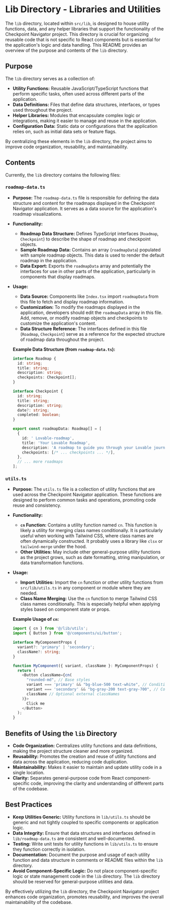 # Lib Directory - Libraries and Utilities

The `lib` directory, located within `src/lib`, is designed to house utility functions, data, and any helper libraries that support the functionality of the Checkpoint Navigator project. This directory is crucial for organizing reusable code that is not specific to React components but is essential for the application's logic and data handling. This README provides an overview of the purpose and contents of the `lib` directory.

## Purpose

The `lib` directory serves as a collection of:

- **Utility Functions:** Reusable JavaScript/TypeScript functions that perform specific tasks, often used across different parts of the application.
- **Data Definitions:** Files that define data structures, interfaces, or types used throughout the project.
- **Helper Libraries:** Modules that encapsulate complex logic or integrations, making it easier to manage and reuse in the application.
- **Configuration Data:** Static data or configurations that the application relies on, such as initial data sets or feature flags.

By centralizing these elements in the `lib` directory, the project aims to improve code organization, reusability, and maintainability.

## Contents

Currently, the `lib` directory contains the following files:

### `roadmap-data.ts`

- **Purpose:** The `roadmap-data.ts` file is responsible for defining the data structure and content for the roadmaps displayed in the Checkpoint Navigator application. It serves as a data source for the application's roadmap visualizations.
- **Functionality:**
    - **Roadmap Data Structure:** Defines TypeScript interfaces (`Roadmap`, `Checkpoint`) to describe the shape of roadmap and checkpoint objects.
    - **Sample Roadmap Data:** Contains an array (`roadmapData`) populated with sample roadmap objects. This data is used to render the default roadmap in the application.
    - **Data Export:** Exports the `roadmapData` array and potentially the interfaces for use in other parts of the application, particularly in components that display roadmaps.
- **Usage:**
    - **Data Source:** Components like `Index.tsx` import `roadmapData` from this file to fetch and display roadmap information.
    - **Customization:** To modify the roadmaps displayed in the application, developers should edit the `roadmapData` array in this file. Add, remove, or modify roadmap objects and checkpoints to customize the application's content.
    - **Data Structure Reference:** The interfaces defined in this file (`Roadmap`, `Checkpoint`) serve as a reference for the expected structure of roadmap data throughout the project.

    **Example Data Structure (from `roadmap-data.ts`):**

    ```typescript
    interface Roadmap {
      id: string;
      title: string;
      description: string;
      checkpoints: Checkpoint[];
    }

    interface Checkpoint {
      id: string;
      title: string;
      description: string;
      date?: string;
      completed: boolean;
    }

    export const roadmapData: Roadmap[] = [
      {
        id: ' Lovable-roadmap',
        title: 'Your Lovable Roadmap',
        description: 'A roadmap to guide you through your Lovable journey.',
        checkpoints: [/* ... checkpoints ... */],
      },
      // ... more roadmaps
    ];
    ```

### `utils.ts`

- **Purpose:** The `utils.ts` file is a collection of utility functions that are used across the Checkpoint Navigator application. These functions are designed to perform common tasks and operations, promoting code reuse and consistency.
- **Functionality:**
    - **`cn` Function:** Contains a utility function named `cn`. This function is likely a utility for merging class names conditionally. It is particularly useful when working with Tailwind CSS, where class names are often dynamically constructed. It probably uses a library like `clsx` or `tailwind-merge` under the hood.
    - **Other Utilities:** May include other general-purpose utility functions as the project grows, such as date formatting, string manipulation, or data transformation functions.
- **Usage:**
    - **Import Utilities:** Import the `cn` function or other utility functions from `src/lib/utils.ts` in any component or module where they are needed.
    - **Class Name Merging:** Use the `cn` function to merge Tailwind CSS class names conditionally. This is especially helpful when applying styles based on component state or props.

    **Example Usage of `cn`:**

    ```typescript jsx
    import { cn } from '@/lib/utils';
    import { Button } from '@/components/ui/button';

    interface MyComponentProps {
      variant?: 'primary' | 'secondary';
      className?: string;
    }

    function MyComponent({ variant, className }: MyComponentProps) {
      return (
        <Button className={cn(
          "rounded-md", // Base styles
          variant === 'primary' && "bg-blue-500 text-white", // Conditional style
          variant === 'secondary' && "bg-gray-200 text-gray-700", // Conditional style
          className // Optional external classNames
        )}>
          Click me
        </Button>
      );
    }
    ```

## Benefits of Using the `lib` Directory

- **Code Organization:** Centralizes utility functions and data definitions, making the project structure cleaner and more organized.
- **Reusability:** Promotes the creation and reuse of utility functions and data across the application, reducing code duplication.
- **Maintainability:** Makes it easier to maintain and update utility code in a single location.
- **Clarity:** Separates general-purpose code from React component-specific code, improving the clarity and understanding of different parts of the codebase.

## Best Practices

- **Keep Utilities Generic:** Utility functions in `lib/utils.ts` should be generic and not tightly coupled to specific components or application logic.
- **Data Integrity:** Ensure that data structures and interfaces defined in `lib/roadmap-data.ts` are consistent and well-documented.
- **Testing:** Write unit tests for utility functions in `lib/utils.ts` to ensure they function correctly in isolation.
- **Documentation:** Document the purpose and usage of each utility function and data structure in comments or README files within the `lib` directory.
- **Avoid Component-Specific Logic:** Do not place component-specific logic or state management code in the `lib` directory. The `lib` directory should be reserved for general-purpose utilities and data.

By effectively utilizing the `lib` directory, the Checkpoint Navigator project enhances code organization, promotes reusability, and improves the overall maintainability of the codebase.
